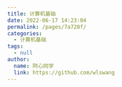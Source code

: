 ```yaml
---
title: 计算机基础
date: 2022-06-17 14:23:04
permalink: /pages/7a720f/
categories: 
  - 计算机基础
tags: 
  - null
author: 
  name: 阿心同学
  link: https://github.com/wlswang
---
```

